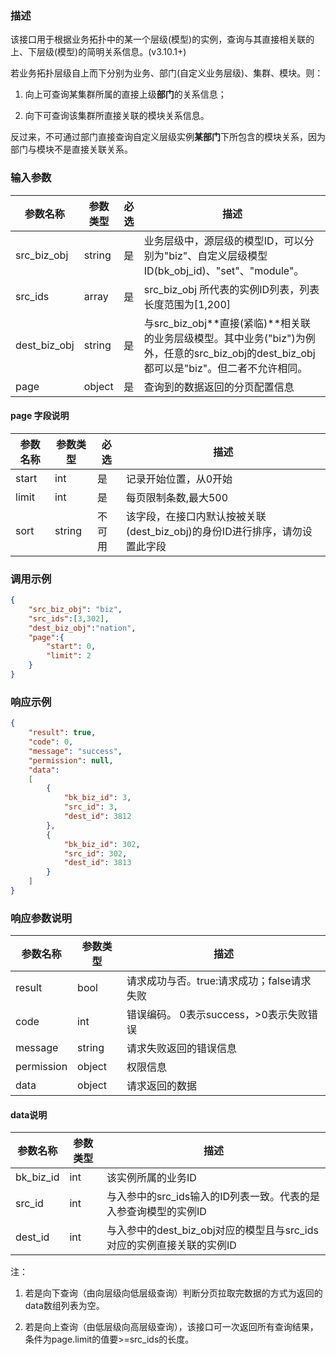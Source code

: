 ### 描述

该接口用于根据业务拓扑中的某一个层级(模型)的实例，查询与其直接相关联的上、下层级(模型)的简明关系信息。(v3.10.1+)

若业务拓扑层级自上而下分别为业务、部门(自定义业务层级)、集群、模块。则：

1. 向上可查询某集群所属的直接上级**部门**的关系信息；

2. 向下可查询该集群所直接关联的模块关系信息。

反过来，不可通过部门直接查询自定义层级实例**某部门**下所包含的模块关系，因为部门与模块不是直接关联关系。

### 输入参数

| 参数名称         | 参数类型   | 必选 | 描述                                                                                             |
|--------------|--------|----|------------------------------------------------------------------------------------------------|
| src_biz_obj  | string | 是  | 业务层级中，源层级的模型ID，可以分别为"biz"、自定义层级模型ID(bk_obj_id)、"set"、"module"。                                 |
| src_ids      | array  | 是  | src_biz_obj 所代表的实例ID列表，列表长度范围为[1,200]                                                          |
| dest_biz_obj | string | 是  | 与src_biz_obj**直接(紧临)**相关联的业务层级模型。其中业务("biz")为例外，任意的src_biz_obj的dest_biz_obj都可以是"biz"。但二者不允许相同。 |
| page         | object | 是  | 查询到的数据返回的分页配置信息                                                                                |

#### page 字段说明

| 参数名称  | 参数类型   | 必选  | 描述                                            |
|-------|--------|-----|-----------------------------------------------|
| start | int    | 是   | 记录开始位置，从0开始                                   |
| limit | int    | 是   | 每页限制条数,最大500                                  |
| sort  | string | 不可用 | 该字段，在接口内默认按被关联(dest_biz_obj)的身份ID进行排序，请勿设置此字段 |

### 调用示例

```json
{
    "src_biz_obj": "biz",
    "src_ids":[3,302],
    "dest_biz_obj":"nation",
    "page":{
        "start": 0,
        "limit": 2
    }
}
```

### 响应示例

```json
{
    "result": true,
    "code": 0,
    "message": "success",
    "permission": null,
    "data":
    [
        {
            "bk_biz_id": 3,
            "src_id": 3,
            "dest_id": 3812
        },
        {
            "bk_biz_id": 302,
            "src_id": 302,
            "dest_id": 3813
        }
    ]
}
```

### 响应参数说明

| 参数名称       | 参数类型   | 描述                         |
|------------|--------|----------------------------|
| result     | bool   | 请求成功与否。true:请求成功；false请求失败 |
| code       | int    | 错误编码。 0表示success，>0表示失败错误  |
| message    | string | 请求失败返回的错误信息                |
| permission | object | 权限信息                       |
| data       | object | 请求返回的数据                    |

#### data说明

| 参数名称      | 参数类型 | 描述                                            |
|-----------|------|-----------------------------------------------|
| bk_biz_id | int  | 该实例所属的业务ID                                    |
| src_id    | int  | 与入参中的src_ids输入的ID列表一致。代表的是入参查询模型的实例ID         |
| dest_id   | int  | 与入参中的dest_biz_obj对应的模型且与src_ids对应的实例直接关联的实例ID |

注：

1. 若是向下查询（由向层级向低层级查询）判断分页拉取完数据的方式为返回的data数组列表为空。

2. 若是向上查询（由低层级向高层级查询），该接口可一次返回所有查询结果，条件为page.limit的值要>=src_ids的长度。
